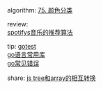 

algorithm: 
[75. 颜色分类](/algorithm/arts_week12_20191008/readme.md)  

review:  
[spotifys音乐的推荐算法](/review/arts_week12_20191008/readme.md)

tip: 
[gotest](/tip/arts_week12_20191008/gotest.md)  
[go语言常用库](/tip/arts_week12_20191008/go语言常用库.md)   
[go常见错误](/tip/arts_week12_20191008/go常见错误.md)  

share: 
[js tree和array的相互转换](/share/arts_week12_20191008/readme.md)
